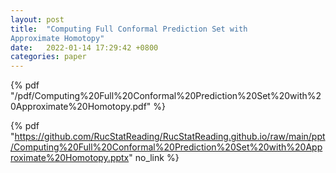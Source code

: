 ```yaml
---
layout: post
title:  "Computing Full Conformal Prediction Set with
Approximate Homotopy"
date:   2022-01-14 17:29:42 +0800
categories: paper
---
```



{% pdf "/pdf/Computing%20Full%20Conformal%20Prediction%20Set%20with%20Approximate%20Homotopy.pdf" %}


{% pdf "https://github.com/RucStatReading/RucStatReading.github.io/raw/main/ppt/Computing%20Full%20Conformal%20Prediction%20Set%20with%20Approximate%20Homotopy.pptx" no_link %}
